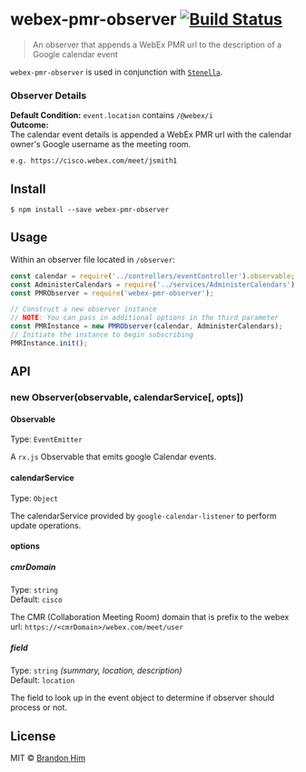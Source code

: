 # webex-pmr-observer [![Build Status](https://travis-ci.org/brh55/webex-pmr-observer.svg?branch=master)](https://travis-ci.org/brh55/webex-pmr-observer)

> An observer that appends a WebEx PMR url to the description of a Google calendar event

 `webex-pmr-observer` is used in conjunction with [`Stenella`](https://github.com/cisco-ie/stenella).

### Observer Details
**Default Condition:** `event.location` contains `/@webex/i` <br>
**Outcome:** <br>
The calendar event details is appended a WebEx PMR url with the calendar owner's Google username as the meeting room.

`e.g. https://cisco.webex.com/meet/jsmith1`

## Install

```
$ npm install --save webex-pmr-observer
```

## Usage
Within an observer file located in `/observer`:

```js
const calendar = require('../controllers/eventController').observable;
const AdministerCalendars = require('../services/AdministerCalendars');
const PMRObserver = require('webex-pmr-observer');

// Construct a new observer instance
// NOTE: You can pass in additional options in the third parameter
const PMRInstance = new PMRObserver(calendar, AdministerCalendars);
// Initiate the instance to begin subscribing
PMRInstance.init();
```

## API

### new Observer(observable, calendarService[, opts])

#### Observable

Type: `EventEmitter`

A `rx.js` Observable that emits google Calendar events.


#### calendarService

Type: `Object`

The calendarService provided by `google-calendar-listener` to perform update operations.

#### options

##### cmrDomain
Type: `string`<br>
Default: `cisco`

The CMR (Collaboration Meeting Room) domain that is prefix to the webex url: `https://<cmrDomain>/webex.com/meet/user`

##### field
Type: `string` *(summary, location, description)* <br>
Default: `location`

The field to look up in the event object to determine if observer should process or not. 

## License
MIT © [Brandon Him](https://github.com/cisco-ie/webex-pmr-observer)
